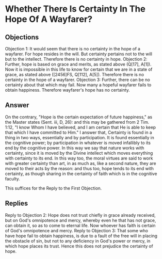 # Whether There Is Certainty In The Hope Of A Wayfarer?
## Objections
Objection 1: It would seem that there is no certainty in the hope of a wayfarer. For hope resides in the will. But certainty pertains not to the will but to the intellect. Therefore there is no certainty in hope.
Objection 2: Further, hope is based on grace and merits, as stated above (Q[17], A[1]). Now it is impossible in this life to know for certain that we are in a state of grace, as stated above ([2456]FS, Q[112], A[5]). Therefore there is no certainty in the hope of a wayfarer.
Objection 3: Further, there can be no certainty about that which may fail. Now many a hopeful wayfarer fails to obtain happiness. Therefore wayfarer's hope has no certainty.
## Answer
On the contrary, "Hope is the certain expectation of future happiness," as the Master states (Sent. iii, D, 26): and this may be gathered from 2 Tim. 1:12, "I know Whom I have believed, and I am certain that He is able to keep that which I have committed to Him."
I answer that, Certainty is found in a thing in two ways, essentially and by participation. It is found essentially in the cognitive power; by participation in whatever is moved infallibly to its end by the cognitive power. In this way we say that nature works with certainty, since it is moved by the Divine intellect which moves everything with certainty to its end. In this way too, the moral virtues are said to work with greater certainty than art, in as much as, like a second nature, they are moved to their acts by the reason: and thus too, hope tends to its end with certainty, as though sharing in the certainty of faith which is in the cognitive faculty.

This suffices for the Reply to the First Objection.
## Replies
Reply to Objection 2: Hope does not trust chiefly in grace already received, but on God's omnipotence and mercy, whereby even he that has not grace, can obtain it, so as to come to eternal life. Now whoever has faith is certain of God's omnipotence and mercy.
Reply to Objection 3: That some who have hope fail to obtain happiness, is due to a fault of the free will in placing the obstacle of sin, but not to any deficiency in God's power or mercy, in which hope places its trust. Hence this does not prejudice the certainty of hope.